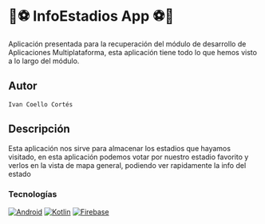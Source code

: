 # 🏀⚽ InfoEstadios App ⚽🏀
Aplicación presentada para la recuperación del módulo de desarrollo de Aplicaciones Multiplataforma,
 esta aplicación tiene todo lo que hemos visto a lo largo del módulo.
 
## Autor
    Ivan Coello Cortés
    
## Descripción
 Esta aplicación nos sirve para almacenar los estadios que hayamos visitado, en esta aplicación podemos votar 
por nuestro estadio favorito y verlos en la vista de mapa general, podiendo ver rapidamente la info
del estado

### Tecnologías
[![Android](https://img.shields.io/badge/App-Android-g)](https://www.android.com/intl/es_es/)
[![Kotlin](https://img.shields.io/badge/Code-Kotlin-blue)](https://kotlinlang.org/)
[![Firebase](https://img.shields.io/badge/Firebase-%20Ready-FFA000)](https://gulpjs.com/)
